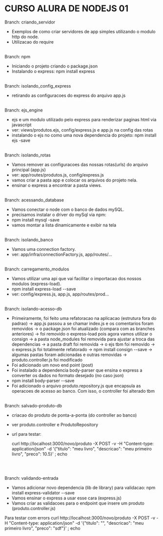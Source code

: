 # CURSO ALURA DE NODEJS 01

Branch: criando_servidor <br>
- Exemplos de como criar servidores de app simples utilizando o modulo http do node.
- Utilizacao do require
<br><br>

Branch: npm <br>
- Iniciando o projeto criando o package.json
- Instalando o express: npm install express
<br><br>

Branch: isolando_config_express <br>
- retirando as configuracoes do express do arquivo app.js
<br><br>

Branch: ejs_engine <br>
- ejs e um modulo utilizado pelo express para renderizar paginas html via javascript
- ver: views/produtos.ejs, config/express.js e app.js na config das rotas
- instalando o ejs no como uma nova dependencia do projeto: npm install ejs -save
<br><br>

Branch: isolando_rotas <br>
- Vamos remover as configuracoes das nossas rotas(urls) do arquivo principal (app.js)
- ver: app/routes/produtos.js, config/express.js
- vamos criar a pasta app e colocar os arquivos do projeto nela.
- ensinar o express a encontrar a pasta views.
<br><br>

Branch: acessando_database <br>
- Vamos conectar o node com o banco de dados mySQL.
- precisamos instalar o driver do mySql via npm:
- npm install mysql -save
- vamos montar a lista dinamicamente e exibir na tela
<br><br>

Branch: isolando_banco <br>
- Vamos uma connection factory.
- ver: app/infra/connectionFactory.js, app/routes/...
<br><br>

Branch: carregamento_modulos <br>
- Vamos utilizar uma api que vai facilitar o importacao dos nossos modulos (express-load).
- npm install express-load --save
- ver: config/express.js, app.js, app/routes/prod...
<br><br>

Branch: isolando-acesso-db <br>
- Primeiramente, foi feito uma refatoracao na aplicacao (estrutura fora do padrao)
    -> app.js passou a se chamar index.js e os comentarios foram removidos
    -> o package.json foi atualizado (compara com as branches anteriores)
    -> foi removido o express-load pois agora vamos utilizar o consign
    -> a pasta node_modules foi removida para ajustar a troca das dependencias
    -> a pasta draft foi removida
    -> o ejs tbm foi removido
    -> o express.js foi totalmente refatorado
    -> npm install consign --save
    -> algumas pastas foram adicionadas e outras removidas
    -> produto.controller.js foi modificado
- Foi adicionado um novo end point (post)
- Foi instalado a dependencia body-parser que ensina o express a converter os dados no formato desejado (no caso json)
- npm install body-parser --save
- Foi adicionado o arquivo produto.repository.js que encapsula as operacoes de acesso ao banco. Com isso, o controller foi alterado tbm
<br><br>

Branch: salvado-produto-db <br>
- criacao do produto de ponta-a-ponta (do controller ao banco)
- ver produto.controller e ProdutoRepository
- url para testar:

  curl http://localhost:3000/novo/produto -X POST -v -H "Content-type: application/json" -d '{"titulo": "meu livro", "descricao": "meu primeiro livro", "preco": 10.5}' ; echo

<br><br>

Branch: validando-entrada <br>
- Vamos adicionar novo dependencia (lib de library) para validacao: npm install express-validator --save
- Vamos ensinar o express a usar esse cara (express.js)
- Vamos criar as validacoes para o endpoint que insere um produto (produto.controller.js)

Para testar com errors
curl http://localhost:3000/novo/produto -X POST -v -H "Content-type: application/json" -d '{"titulo": "", "descricao": "meu primeiro livro", "preco": "sdf"}' ; echo

<br><br>



